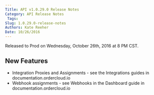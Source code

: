 ```yaml
---
Title: API v1.0.29.0 Release Notes
Category: API Release Notes
 Tags: 
Slug: 1.0.29.0-release-notes
Authors: Kate Reeher
Date: 10/26/2016
---
```


Released to Prod on Wednesday, October 26th, 2016 at 8 PM CST.

## New Features
- Integration Proxies and Assignments - see the Integrations guides in documentation.ordercloud.io
- Webhook assignments - see Webhooks in the Dashboard guide in documentation.ordercloud.io
